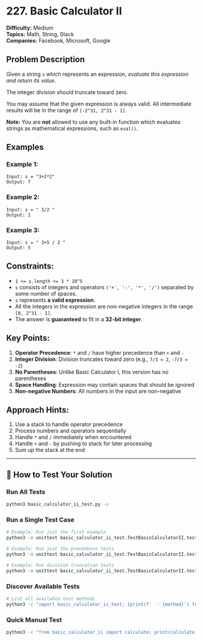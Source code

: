 # 227. Basic Calculator II

**Difficulty:** Medium  
**Topics:** Math, String, Stack  
**Companies:** Facebook, Microsoft, Google

## Problem Description

Given a string `s` which represents an expression, *evaluate this expression and return its value*.

The integer division should truncate toward zero.

You may assume that the given expression is always valid. All intermediate results will be in the range of `[-2^31, 2^31 - 1]`.

**Note:** You are **not** allowed to use any built-in function which evaluates strings as mathematical expressions, such as `eval()`.

## Examples

### Example 1:
```
Input: s = "3+2*2"
Output: 7
```

### Example 2:
```
Input: s = " 3/2 "
Output: 1
```

### Example 3:
```
Input: s = " 3+5 / 2 "
Output: 5
```

## Constraints:

- `1 <= s.length <= 3 * 10^5`
- `s` consists of integers and operators `('+', '-', '*', '/')` separated by some number of spaces.
- `s` represents **a valid expression**.
- All the integers in the expression are non-negative integers in the range `[0, 2^31 - 1]`.
- The answer is **guaranteed** to fit in a **32-bit integer**.

## Key Points:

1. **Operator Precedence**: `*` and `/` have higher precedence than `+` and `-`
2. **Integer Division**: Division truncates toward zero (e.g., `7/3 = 2`, `-7/3 = -2`)
3. **No Parentheses**: Unlike Basic Calculator I, this version has no parentheses
4. **Space Handling**: Expression may contain spaces that should be ignored
5. **Non-negative Numbers**: All numbers in the input are non-negative

## Approach Hints:

1. Use a stack to handle operator precedence
2. Process numbers and operators sequentially
3. Handle `*` and `/` immediately when encountered
4. Handle `+` and `-` by pushing to stack for later processing
5. Sum up the stack at the end

---

## 🧪 How to Test Your Solution

### Run All Tests
```bash
python3 basic_calculator_ii_test.py -v
```

### Run a Single Test Case
```bash
# Example: Run just the first example
python3 -m unittest basic_calculator_ii_test.TestBasicCalculatorII.test_example_1 -v

# Example: Run just the precedence tests
python3 -m unittest basic_calculator_ii_test.TestBasicCalculatorII.test_multiplication_precedence -v

# Example: Run division truncation tests
python3 -m unittest basic_calculator_ii_test.TestBasicCalculatorII.test_division_truncation -v
```

### Discover Available Tests
```bash
# List all available test methods
python3 -c "import basic_calculator_ii_test; [print(f'  - {method}') for method in sorted(dir(basic_calculator_ii_test.TestBasicCalculatorII)) if method.startswith('test_')]"
```

### Quick Manual Test
```bash
python3 -c "from basic_calculator_ii import calculate; print(calculate('3+2*2'))"
``` 